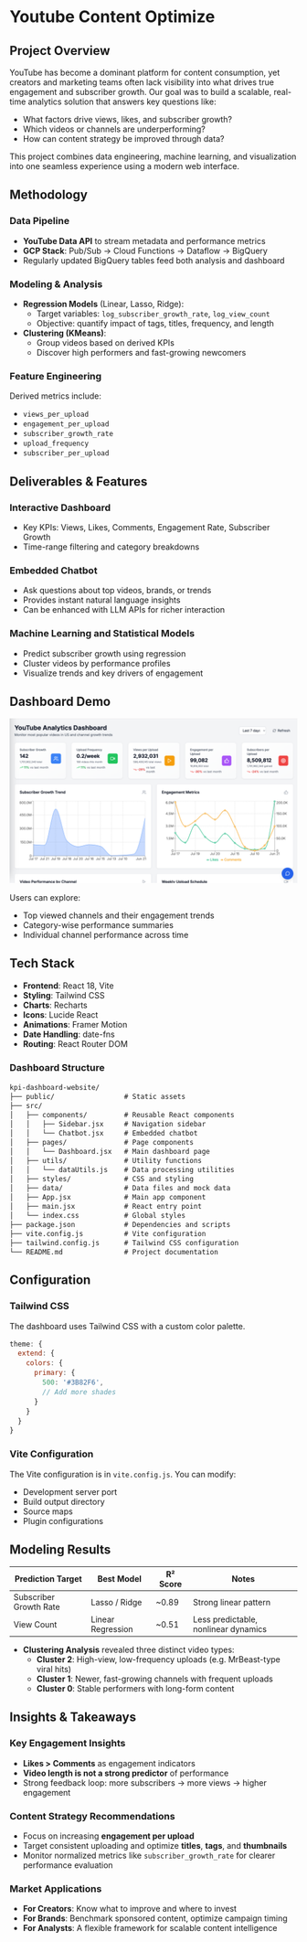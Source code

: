 # Youtube Content Optimize

## Project Overview

YouTube has become a dominant platform for content consumption, yet creators and marketing teams often lack visibility into what drives true engagement and subscriber growth. Our goal was to build a scalable, real-time analytics solution that answers key questions like:

- What factors drive views, likes, and subscriber growth?
- Which videos or channels are underperforming?
- How can content strategy be improved through data?

This project combines data engineering, machine learning, and visualization into one seamless experience using a modern web interface.


## Methodology

### Data Pipeline
- **YouTube Data API** to stream metadata and performance metrics
- **GCP Stack**: Pub/Sub → Cloud Functions → Dataflow → BigQuery
- Regularly updated BigQuery tables feed both analysis and dashboard

### Modeling & Analysis
- **Regression Models** (Linear, Lasso, Ridge):
  - Target variables: `log_subscriber_growth_rate`, `log_view_count`
  - Objective: quantify impact of tags, titles, frequency, and length
- **Clustering (KMeans)**:
  - Group videos based on derived KPIs
  - Discover high performers and fast-growing newcomers

### Feature Engineering
Derived metrics include:
- `views_per_upload`
- `engagement_per_upload`
- `subscriber_growth_rate`
- `upload_frequency`
- `subscriber_per_upload`


## Deliverables & Features

### Interactive Dashboard
- Key KPIs: Views, Likes, Comments, Engagement Rate, Subscriber Growth
- Time-range filtering and category breakdowns

### Embedded Chatbot
- Ask questions about top videos, brands, or trends
- Provides instant natural language insights
- Can be enhanced with LLM APIs for richer interaction

### Machine Learning and Statistical Models
- Predict subscriber growth using regression
- Cluster videos by performance profiles
- Visualize trends and key drivers of engagement


## Dashboard Demo

![Dashboard](dashboard.jpg)

Users can explore:
- Top viewed channels and their engagement trends
- Category-wise performance summaries
- Individual channel performance across time

## Tech Stack

- **Frontend**: React 18, Vite
- **Styling**: Tailwind CSS
- **Charts**: Recharts
- **Icons**: Lucide React
- **Animations**: Framer Motion
- **Date Handling**: date-fns
- **Routing**: React Router DOM

### Dashboard Structure

```
kpi-dashboard-website/
├── public/                 # Static assets
├── src/
│   ├── components/         # Reusable React components
│   │   ├── Sidebar.jsx     # Navigation sidebar
│   │   └── Chatbot.jsx     # Embedded chatbot
│   ├── pages/              # Page components
│   │   └── Dashboard.jsx   # Main dashboard page
│   ├── utils/              # Utility functions
│   │   └── dataUtils.js    # Data processing utilities
│   ├── styles/             # CSS and styling
│   ├── data/               # Data files and mock data
│   ├── App.jsx             # Main app component
│   ├── main.jsx            # React entry point
│   └── index.css           # Global styles
├── package.json            # Dependencies and scripts
├── vite.config.js          # Vite configuration
├── tailwind.config.js      # Tailwind CSS configuration
└── README.md               # Project documentation
```

## Configuration

### Tailwind CSS

The dashboard uses Tailwind CSS with a custom color palette.

```javascript
theme: {
  extend: {
    colors: {
      primary: {
        500: '#3B82F6',
        // Add more shades
      }
    }
  }
}
```

### Vite Configuration

The Vite configuration is in `vite.config.js`. You can modify:
- Development server port
- Build output directory
- Source maps
- Plugin configurations


## Modeling Results

| Prediction Target         | Best Model        | R² Score | Notes                                  |
|--------------------------|-------------------|----------|----------------------------------------|
| Subscriber Growth Rate   | Lasso / Ridge     | ~0.89    | Strong linear pattern                  |
| View Count               | Linear Regression | ~0.51    | Less predictable, nonlinear dynamics   |

- **Clustering Analysis** revealed three distinct video types:
  - **Cluster 2**: High-view, low-frequency uploads (e.g. MrBeast-type viral hits)
  - **Cluster 1**: Newer, fast-growing channels with frequent uploads
  - **Cluster 0**: Stable performers with long-form content


## Insights & Takeaways

### Key Engagement Insights
- **Likes > Comments** as engagement indicators
- **Video length is not a strong predictor** of performance
- Strong feedback loop: more subscribers → more views → higher engagement

### Content Strategy Recommendations
- Focus on increasing **engagement per upload**
- Target consistent uploading and optimize **titles**, **tags**, and **thumbnails**
- Monitor normalized metrics like `subscriber_growth_rate` for clearer performance evaluation

### Market Applications
- **For Creators**: Know what to improve and where to invest
- **For Brands**: Benchmark sponsored content, optimize campaign timing
- **For Analysts**: A flexible framework for scalable content intelligence
